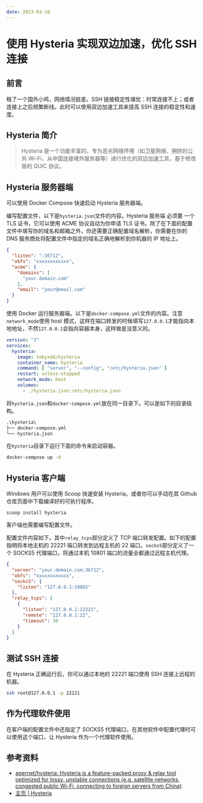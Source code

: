 ```yaml
---
date: 2023-03-10
---
```


# 使用 Hysteria 实现双边加速，优化 SSH 连接

## 前言

租了一个国外小鸡，网络情况挺差。SSH 链接稳定性堪忧：时常连接不上；或者连接上之后频繁断线。此时可以使用双边加速工具来提高 SSH 连接的稳定性和速度。

## Hysteria 简介

> Hysteria 是一个功能丰富的，专为恶劣网络环境（如卫星网络、拥挤的公共 Wi-Fi、从中国连接境外服务器等）进行优化的双边加速工具，基于修改版的 QUIC 协议。

## Hysteria 服务器端

可以使用 Docker Compose 快速启动 Hysteria 服务器端。

编写配置文件，以下是`hysteria.json`文件的内容。Hysteria 服务端 必须要 一个 TLS 证书，它可以使用 ACME 协议自动为你申请 TLS 证书。除了在下面的配置文件中填写你的域名和邮箱之外，你还需要正确配置域名解析，你需要在你的 DNS 服务商处将配置文件中指定的域名正确地解析到你机器的 IP 地址上。

```json
{
  "listen": ":36712",
  "obfs": "xxxxxxxxxxxx",
  "acme": {
    "domains": [
      "your.domain.com"
    ],
    "email": "your@email.com"
  }
}

```

使用 Docker 运行服务器端。以下是`docker-compose.yml`文件的内容。注意`network_mode`使用 host 模式，这样在端口转发的时候填写`127.0.0.1`才能指向本地地址，不然`127.0.0.1`会指向容器本身，这样做是没意义的。

```yml
version: "3"
services:
  hysteria:
    image: tobyxdd/hysteria
    container_name: hysteria
    command: [ "server", "--config", "/etc/hysteria.json" ]
    restart: unless-stopped
    network_mode: host
    volumes:
      - ./hysteria.json:/etc/hysteria.json
```

将`hysteria.json`和`docker-compose.yml`放在同一目录下。可以是如下的目录结构。

```txt
.\hysteria\
├── docker-compose.yml
└── hysteria.json
```

在`hysteria`目录下运行下面的命令来启动容器。

```bash
docker-compose up -d
```

## Hysteria 客户端

Windows 用户可以使用 Scoop 快速安装 Hysteria。或者你可以手动在其 Github 仓库页面中下载编译好的可执行程序。

```pwsh
scoop install hysteria
```

客户端也需要编写配置文件。

配置文件内容如下，其中`relay_tcps`部分定义了 TCP 端口转发配置。如下的配置指明将本地主机的 22221 端口转发到远程主机的 22 端口。`socks5`部分定义了一个 SOCKS5 代理端口，将通过本机 10801 端口的流量全都通过远程主机代理。

```json
{
  "server": "your.domain.com:36712",
  "obfs": "xxxxxxxxxxxx",
  "socks5": {
    "listen": "127.0.0.1:10801"
  },
  "relay_tcps": [
    {
      "listen": "127.0.0.1:22221",
      "remote": "127.0.0.1:22",
      "timeout": 30
    }
  ]
}
```

## 测试 SSH 连接

在 Hysteria 正确运行后，你可以通过本地的 22221 端口使用 SSH 连接上远程的机器。

```bash
ssh root@127.0.0.1 -p 22221
```

## 作为代理软件使用

在客户端的配置文件中还指定了 SOCKS5 代理端口，在其他软件中配置代理时可以使用这个端口，让 Hysteria 作为一个代理软件使用。

## 参考资料

- [apernet/hysteria: Hysteria is a feature-packed proxy & relay tool optimized for lossy, unstable connections (e.g. satellite networks, congested public Wi-Fi, connecting to foreign servers from China)](https://github.com/apernet/hysteria)
- [主页 | Hysteria](https://hysteria.network/zh/)
